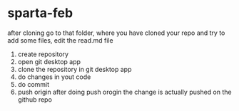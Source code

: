 # sparta-feb


after cloning go to that folder, where you have cloned your repo and try to add some files, edit the read.md file
1. create repository
2.  open git desktop app
3.  clone the repository in git desktop app
4.  do changes in yout code
5.  do commit
6.  push origin
after doing push orogin  the change is actually pushed on the github repo
